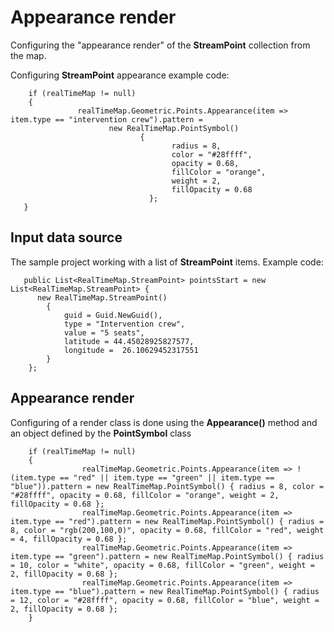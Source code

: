 # Appearance render

Configuring the "appearance render" of the **StreamPoint** collection from the map.

Configuring **StreamPoint** appearance example code:

        if (realTimeMap != null)
        {
                   realTimeMap.Geometric.Points.Appearance(item => item.type == "intervention crew").pattern = 
                          new RealTimeMap.PointSymbol() 
                                 { 
                                        radius = 8, 
                                        color = "#28ffff", 
                                        opacity = 0.68, 
                                        fillColor = "orange", 
                                        weight = 2, 
                                        fillOpacity = 0.68 
                                   };
       }

## Input data source

The sample project working with a list of **StreamPoint** items. Example code:

       public List<RealTimeMap.StreamPoint> pointsStart = new List<RealTimeMap.StreamPoint> {
          new RealTimeMap.StreamPoint()
            {
                guid = Guid.NewGuid(),
                type = "Intervention crew",
                value = "5 seats",
                latitude = 44.45028925827577,
                longitude =  26.10629452317551
            }
        };

## Appearance render

Configuring of a render class is done using the **Appearance()** method and an object defined by the **PointSymbol** class

        if (realTimeMap != null)
        {
                    realTimeMap.Geometric.Points.Appearance(item => !(item.type == "red" || item.type == "green" || item.type == "blue")).pattern = new RealTimeMap.PointSymbol() { radius = 8, color = "#28ffff", opacity = 0.68, fillColor = "orange", weight = 2, fillOpacity = 0.68 };
                    realTimeMap.Geometric.Points.Appearance(item => item.type == "red").pattern = new RealTimeMap.PointSymbol() { radius = 8, color = "rgb(200,100,0)", opacity = 0.68, fillColor = "red", weight = 4, fillOpacity = 0.68 };
                    realTimeMap.Geometric.Points.Appearance(item => item.type == "green").pattern = new RealTimeMap.PointSymbol() { radius = 10, color = "white", opacity = 0.68, fillColor = "green", weight = 2, fillOpacity = 0.68 };
                    realTimeMap.Geometric.Points.Appearance(item => item.type == "blue").pattern = new RealTimeMap.PointSymbol() { radius = 12, color = "#28ffff", opacity = 0.68, fillColor = "blue", weight = 2, fillOpacity = 0.68 };
        }
